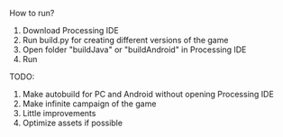 How to run?

1) Download Processing IDE
2) Run build.py for creating different versions of the game
3) Open folder "buildJava" or "buildAndroid" in Processing IDE
4) Run

TODO:
1) Make autobuild for PC and Android without opening Processing IDE
2) Make infinite campaign of the game
3) Little improvements
4) Optimize assets if possible
